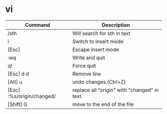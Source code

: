 # vi

|Command|Description|
|-|-|
|/sth| Will search for sth in text |
|i| Switch to insert mode |
| [Esc] | Escape insert mode |
| :wq | Write and quit |
| q! | Force quit |
|[Esc] d d| Remove line|
| [Alt] u | undo changes (Ctrl+Z) |
| [Esc] :%s/origin/changed/ | replace all "origin" with "changed" in text
| [Shift] G | move to the end of the file |
